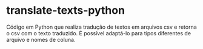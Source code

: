 # translate-texts-python
Código em Python que realiza tradução de textos em arquivos csv e retorna o csv com o texto traduzido. É possível adaptá-lo para tipos diferentes de arquivo e nomes de coluna.
